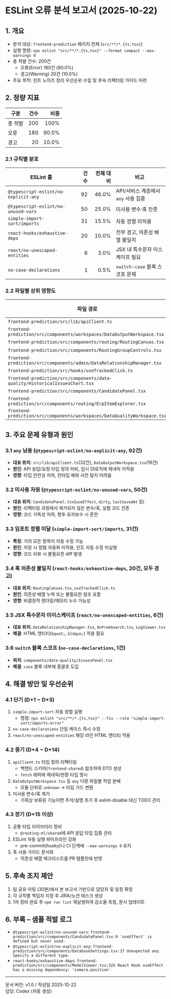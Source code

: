 # ESLint 오류 분석 보고서 (2025-10-22)

## 1. 개요
- 분석 대상: `frontend-prediction` 패키지 전체 (`src/**/*.{ts,tsx}`)
- 실행 명령: `npx eslint "src/**/*.{ts,tsx}" --format compact --max-warnings 0`
- 총 적발 건수: 200건  
  - 오류(Error) 180건 (90.0%)  
  - 경고(Warning) 20건 (10.0%)  
- 주요 목적: 린트 노이즈 정리 우선순위 수립 및 후속 리팩터링 가이드 마련

## 2. 정량 지표
| 구분 | 건수 | 비중 |
| --- | ---: | ---: |
| 총 적발 | 200 | 100% |
| 오류 | 180 | 90.0% |
| 경고 | 20 | 10.0% |

### 2.1 규칙별 분포
| ESLint 룰 | 건수 | 전체 대비 | 비고 |
| --- | ---: | ---: | --- |
| `@typescript-eslint/no-explicit-any` | 92 | 46.0% | API/서비스 계층에서 `any` 사용 집중 |
| `@typescript-eslint/no-unused-vars` | 50 | 25.0% | 미사용 변수·훅 잔존 |
| `simple-import-sort/imports` | 31 | 15.5% | 자동 정렬 미적용 |
| `react-hooks/exhaustive-deps` | 20 | 10.0% | 전부 경고, 의존성 배열 불일치 |
| `react/no-unescaped-entities` | 6 | 3.0% | JSX 내 특수문자 이스케이프 필요 |
| `no-case-declarations` | 1 | 0.5% | `switch`-`case` 블록 스코프 문제 |

### 2.2 파일별 상위 영향도
| 파일 경로 | 건수 | 전체 대비 |
| --- | ---: | ---: |
| `frontend-prediction/src/lib/apiClient.ts` | 44 | 22.0% |
| `frontend-prediction/src/components/workspaces/DataOutputWorkspace.tsx` | 19 | 9.5% |
| `frontend-prediction/src/components/routing/RoutingCanvas.tsx` | 12 | 6.0% |
| `frontend-prediction/src/components/RoutingGroupControls.tsx` | 8 | 4.0% |
| `frontend-prediction/src/components/admin/DataRelationshipManager.tsx` | 8 | 4.0% |
| `frontend-prediction/src/hooks/useTrackedClick.ts` | 7 | 3.5% |
| `frontend-prediction/src/components/data-quality/HistoricalIssuesChart.tsx` | 6 | 3.0% |
| `frontend-prediction/src/components/CandidatePanel.tsx` | 5 | 2.5% |
| `frontend-prediction/src/components/routing/ErpItemExplorer.tsx` | 5 | 2.5% |
| `frontend-prediction/src/components/workspaces/DataQualityWorkspace.tsx` | 5 | 2.5% |

## 3. 주요 문제 유형과 원인
### 3.1 `any` 남용 (`@typescript-eslint/no-explicit-any`, 92건)
- **대표 위치**: `src/lib/apiClient.ts`(32건), `DataOutputWorkspace.tsx`(16건)
- **원인**: API 응답/요청 타입 정의 미비, 임시 DI로직에 제네릭 미적용
- **영향**: 타입 안전성 저하, 런타임 예외 사전 탐지 어려움

### 3.2 미사용 자원 (`@typescript-eslint/no-unused-vars`, 50건)
- **대표 위치**: `CandidatePanel.tsx`(`useEffect`, `dirty`, `lastSavedAt` 등)
- **원인**: 리팩터링 과정에서 제거되지 않은 변수/훅, 실험 코드 잔존
- **영향**: 코드 가독성 저하, 향후 유지보수 시 혼란

### 3.3 임포트 정렬 미달 (`simple-import-sort/imports`, 31건)
- **특징**: 거의 모든 항목이 자동 수정 가능
- **원인**: 저장 시 정렬 자동화 미적용, 린트 자동 수정 미실행
- **영향**: 코드 리뷰 시 불필요한 diff 발생

### 3.4 훅 의존성 불일치 (`react-hooks/exhaustive-deps`, 20건, 모두 경고)
- **대표 위치**: `RoutingCanvas.tsx`, `useTrackedClick.ts`
- **원인**: 의존성 배열 누락 또는 불필요한 참조 포함
- **영향**: 비결정적 렌더링/메모리 누수 가능성

### 3.5 JSX 특수문자 미이스케이프 (`react/no-unescaped-entities`, 6건)
- **대표 위치**: `DataRelationshipManager.tsx`, `OnPremSearch.tsx`, `LogViewer.tsx`
- **해결**: HTML 엔티티(`&quot;`, `&ldquo;`) 적용 필요

### 3.6 `switch` 블록 스코프 (`no-case-declarations`, 1건)
- **위치**: `components/data-quality/IssuesPanel.tsx`
- **해결**: `case` 블록 내부에 중괄호 도입

## 4. 해결 방안 및 우선순위
### 4.1 단기 (D+1 ~ D+3)
1. `simple-import-sort` 자동 정렬 실행  
   - 명령: `npx eslint "src/**/*.{ts,tsx}" --fix --rule "simple-import-sort/imports:error"`
2. `no-case-declarations` 단일 케이스 즉시 수정  
3. `react/no-unescaped-entities` 해당 라인 HTML 엔티티 적용

### 4.2 중기 (D+4 ~ D+14)
1. `apiClient.ts` 타입 정의 리팩터링  
   - 백엔드 스키마(`frontend-shared`) 참조하여 DTO 생성  
   - `fetch` 래퍼에 제네릭/반환 타입 명시
2. `DataOutputWorkspace.tsx` 등 `any` 다량 파일별 작업 분배  
   - 모듈 단위로 `unknown` → 타입 가드 변환
3. 미사용 변수/훅 제거  
   - 기획상 보류된 기능이면 주석/설명 추가 후 eslint-disable 대신 TODO 관리

### 4.3 장기 (D+15 이상)
1. 공통 타입 라이브러리 정비  
   - `@routing-ml/shared`에 API 응답 타입 집중 관리  
2. ESLint 자동 실행 파이프라인 강화  
   - pre-commit(husky)나 CI 단계에 `--max-warnings 0` 유지  
3. 훅 사용 가이드 문서화  
   - 의존성 배열 체크리스트를 PR 템플릿에 반영

## 5. 후속 조치 제안
1. 팀 공유 미팅 (30분)에서 본 보고서 기반으로 담당자 및 일정 확정  
2. 각 규칙별 책임자 지정 후 JIRA/노션 태스크 생성  
3. 1차 정비 완료 후 `npm run lint` 재실행하여 감소율 측정, 문서 업데이트

## 6. 부록 – 샘플 적발 로그
- `@typescript-eslint/no-unused-vars`: `frontend-prediction/src/components/CandidatePanel.tsx:9 'useEffect' is defined but never used.`
- `@typescript-eslint/no-explicit-any`: `frontend-prediction/src/components/DatabaseSettings.tsx:17 Unexpected any. Specify a different type.`
- `react-hooks/exhaustive-deps`: `frontend-prediction/src/components/ModelViewer.tsx:325 React Hook useEffect has a missing dependency: 'camera.position'.`

---
문서 버전: v1.0 / 작성일 2025-10-22  
담당: Codex (자동 생성)

